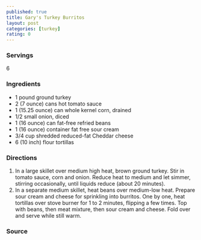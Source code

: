 ```yaml
---
published: true
title: Gary's Turkey Burritos
layout: post
categories: [turkey]
rating: 0
---
```

### Servings
6

### Ingredients
- 1 pound ground turkey
- 2 (7 ounce) cans hot tomato sauce
- 1 (15.25 ounce) can whole kernel corn, drained
- 1/2 small onion, diced
- 1 (16 ounce) can fat-free refried beans
- 1 (16 ounce) container fat free sour cream
- 3/4 cup shredded reduced-fat Cheddar cheese
- 6 (10 inch) flour tortillas

### Directions
1. In a large skillet over medium high heat, brown ground turkey. Stir in tomato sauce, corn and onion. Reduce heat to medium and let simmer, stirring occasionally, until liquids reduce (about 20 minutes).
2. In a separate medium skillet, heat beans over medium-low heat. Prepare sour cream and cheese for sprinkling into burritos. One by one, heat tortillas over stove burner for 1 to 2 minutes, flipping a few times. Top with beans, then meat mixture, then sour cream and cheese. Fold over and serve while still warm.

### Source

